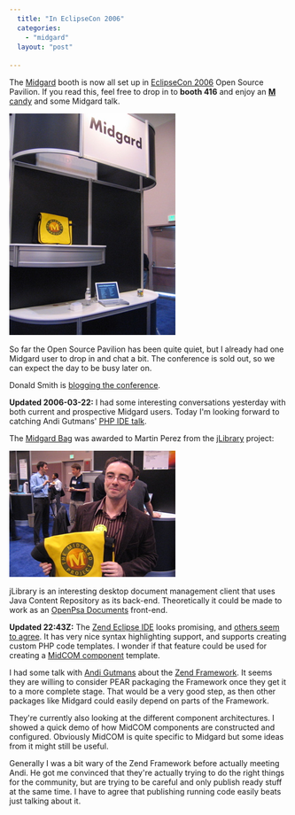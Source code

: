 ```yaml
---
  title: "In EclipseCon 2006"
  categories: 
    - "midgard"
  layout: "post"

---
```

The [Midgard][1] booth is now all set up in [EclipseCon 2006][2] Open Source Pavilion. If you read this, feel free to drop in to __booth 416__ and enjoy an [__M__ candy][8] and some Midgard talk.

![Midgard in EclipseCon](/files/EclipseCon-Midgard-booth.jpg)

So far the Open Source Pavilion has been quite quiet, but I already had one Midgard user to drop in and chat a bit. The conference is sold out, so we can expect the day to be busy later on.

Donald Smith is [blogging the conference][3].

__Updated 2006-03-22:__ I had some interesting conversations yesterday with both current and prospective Midgard users. Today I'm looking forward to catching Andi Gutmans' [PHP IDE talk][4].

The [Midgard Bag][5] was awarded to Martin Perez from the [jLibrary][6] project:

![Happy owner of a Midgard bag](/files/Martin_Perez_bag.jpg)

jLibrary is an interesting desktop document management client that uses Java Content Repository as its back-end. Theoretically it could be made to work as an [OpenPsa Documents][7] front-end.

__Updated 22:43Z:__ The [Zend Eclipse IDE][9] looks promising, and [others seem to agree][10]. It has very nice syntax highlighting support, and supports creating custom PHP code templates. I wonder if that feature could be used for creating a [MidCOM component][11] template.

I had some talk with [Andi Gutmans][12] about the [Zend Framework][13]. It seems they are willing to consider PEAR packaging the Framework once they get it to a more complete stage. That would be a very good step, as then other packages like Midgard could easily depend on parts of the Framework.

They're currently also looking at the different component architectures. I showed a quick demo of how MidCOM components are constructed and configured. Obviously MidCOM is quite specific to Midgard but some ideas from it might still be useful.

Generally I was a bit wary of the Zend Framework before actually meeting Andi. He got me convinced that they're actually trying to do the right things for the community, but are trying to be careful and only publish ready stuff at the same time. I have to agree that publishing running code easily beats just talking about it.

[1]: http://www.midgard-project.org/
[2]: http://www.eclipsecon.org/2006/Home.do
[3]: http://eclipse-ecosystem.blogspot.com/
[4]: http://www.eclipsecon.org/2006/Sub.do?id=295
[5]: http://www.cafepress.com/mgd.8552838
[6]: http://jlibrary.sourceforge.net/
[7]: http://openpsa.tigris.org/
[8]: http://us.mms.com/us/index.jsp
[9]: http://www.zend.com/de/phpide/
[10]: http://pooteeweet.org/blog/348
[11]: http://www.midgard-project.org/midcom-permalink-fc278b300819f654e0e561c6e233c67f
[12]: http://andigutmans.blogspot.com/
[13]: http://framework.zend.com/
